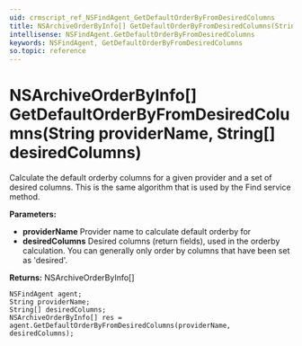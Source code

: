 ```yaml
---
uid: crmscript_ref_NSFindAgent_GetDefaultOrderByFromDesiredColumns
title: NSArchiveOrderByInfo[] GetDefaultOrderByFromDesiredColumns(String providerName, String[] desiredColumns)
intellisense: NSFindAgent.GetDefaultOrderByFromDesiredColumns
keywords: NSFindAgent, GetDefaultOrderByFromDesiredColumns
so.topic: reference
---
```


# NSArchiveOrderByInfo[] GetDefaultOrderByFromDesiredColumns(String providerName, String[] desiredColumns)

Calculate the default orderby columns for a given provider and a set of desired columns. This is the same algorithm that is used by the Find service method.

**Parameters:**
 - **providerName** Provider name to calculate default orderby for
 - **desiredColumns** Desired columns (return fields), used in the orderby calculation. You can generally only order by columns that have been set as 'desired'.

**Returns:** NSArchiveOrderByInfo[]

```crmscript
NSFindAgent agent;
String providerName;
String[] desiredColumns;
NSArchiveOrderByInfo[] res = agent.GetDefaultOrderByFromDesiredColumns(providerName, desiredColumns);
```

